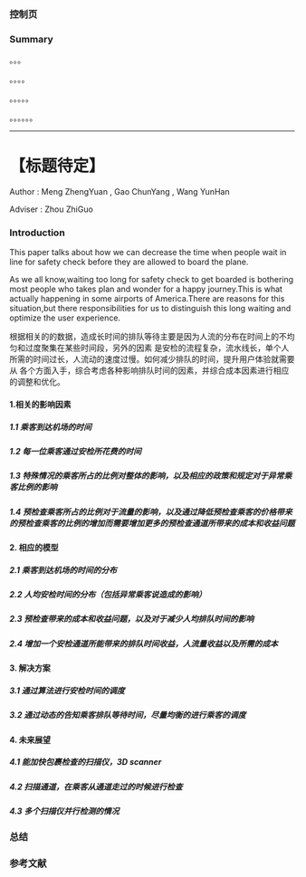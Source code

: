 ### 控制页

### Summary
。。。 

。。。。 

。。。。。 

。。。。。。

--- 


# 【标题待定】

Author : Meng ZhengYuan , Gao ChunYang , Wang YunHan

Adviser : Zhou ZhiGuo

### Introduction

This paper talks about how we can decrease the time when people wait in line
for safety check before they are allowed to board the plane.

As we all know,waiting too long for safety check to get boarded is bothering 
most people who takes plan and wonder for a happy journey.This is what actually 
happening in some airports of America.There are reasons for this situation,but there 
responsibilities for us to distinguish this long waiting and optimize the user
experience.

根据相关的的数据，造成长时间的排队等待主要是因为人流的分布在时间上的不均匀和过度聚集在某些时间段，另外的因素
是安检的流程复杂，流水线长，单个人所需的时间过长，人流动的速度过慢。如何减少排队的时间，提升用户体验就需要从
各个方面入手，综合考虑各种影响排队时间的因素，并综合成本因素进行相应的调整和优化。

#### 1.相关的影响因素

##### 1.1 乘客到达机场的时间

##### 1.2 每一位乘客通过安检所花费的时间

##### 1.3 特殊情况的乘客所占的比例对整体的影响，以及相应的政策和规定对于异常乘客比例的影响

##### 1.4 预检查乘客所占的比例对于流量的影响，以及通过降低预检查乘客的价格带来的预检查乘客的比例的增加而需要增加更多的预检查通道所带来的成本和收益问题

#### 2. 相应的模型

##### 2.1 乘客到达机场的时间的分布

##### 2.2 人均安检时间的分布（包括异常乘客说造成的影响）

##### 2.3 预检查带来的成本和收益问题，以及对于减少人均排队时间的影响

##### 2.4 增加一个安检通道所能带来的排队时间收益，人流量收益以及所需的成本

#### 3. 解决方案

##### 3.1 通过算法进行安检时间的调度

##### 3.2 通过动态的告知乘客排队等待时间，尽量均衡的进行乘客的调度

#### 4. 未来展望

##### 4.1 能加快包裹检查的扫描仪，3D scanner

##### 4.2 扫描通道，在乘客从通道走过的时候进行检查

##### 4.3 多个扫描仪并行检测的情况

### 总结

### 参考文献




